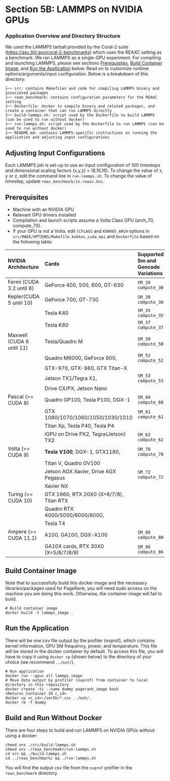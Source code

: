 # Section 5B: LAMMPS on NVIDIA GPUs

### Application Overview and Directory Structure
We used the LAMMPS tarball provided by the Coral-2 suite (https://asc.llnl.gov/coral-2-benchmarks) which uses the REAXC setting as a benchmark. We ran LAMMPS as a single-GPU experiment. For compiling and launching LAMMPS, please see sections [Prerequisites](#prerequisites), [Build Container Image](#build-container-image), and [Run the Application](#run-the-application) below. Read on to customize runtime options/arguments/input configuration.
Below is a breakdown of this directory:

```
├── src: contains Makefiles and code for compiling LAMMPS binary and associated packages
├── reax_benchmark: contains configuration parameters for the REAXC setting
├── Dockerfile: docker to compile binary and related packages, and create a container that can run LAMMPS directly
├── build-lammps.sh: script used by the Dockerfile to build LAMMPS (can be used to run without docker)
├── run-lammps.sh: script used by the Dockerfile to run LAMMPS (can be used to run without docker)
├── README.md: contains LAMMPS-specific instructions on running the application and adjusting input configurations
```

## Adjusting Input Configurations
Each LAMMPS job is set-up to use an input configuration of 100 timesteps and dimensional scaling factors (x,y,z) = (8,16,16). To change the value of x, y or z, edit the command line in `run-lammps.sh`. To change the value of timestep, update `reax_benchmark/in.reaxc.hns`. 

## Prerequisites
* Machine with an NVIDIA GPU
* Relevant GPU drivers installed
* Compilation and launch scripts assume a Volta Class GPU (arch_70, compute_70).
* If your GPU is not a Volta, edit `CCFLAGS` and `KOKKOS_ARCH` options in `src/MAKE/OPTIONS/Makefile.kokkos_cuda_mpi` and `Dockerfile`
based on the following table: 

| NVIDIA Architecture        | Cards                                   | Supported Sm and Gencode Variations |
|:---------------------------|:----------------------------------------|:------------------------------------|
| Fermi (CUDA 3.2 until 8)   | GeForce 400, 500, 600, GT-630           | `SM_20` `compute_30`                |
| Kepler(CUDA 5 until 10)    | GeForce 700, GT-730                     | `SM_30` `compute_30`                |
|                            | Tesla K40                               | `SM_35` `compute_35`                |
|                            | Tesla K80                               | `SM_37` `compute_37`                |
| Maxwell (CUDA 6 until 11)  | Tesla/Quadro M                          | `SM_50` `compute_50`                |
|                            | Quadro M6000, GeForce 900,              | `SM_52` `compute_52`                |
|                            | GTX-970, GTX-980, GTX Titan-X           |                                     |
|                            | Jetson TX1/Tegra X1,                    | `SM_53` `compute_53`                |
|                            | Drive CX/PX, Jetson Nano                |                                     |
| Pascal (>= CUDA 8)         | Quadro GP100, Tesla P100, DGX-1         | `SM_60` `compute_60`                |
|                            | GTX 1080/1070/1060/1050/1030/1010       | `SM_61` `compute_61`                |
|                            | Titan Xp, Tesla P40, Tesla P4           |                                     |
|                            | iGPU on Drive PX2, Tegra(Jetson) TX2    | `SM_62` `compute_62`                |
| Volta (>= CUDA 9)          | **Tesla V100**, DGX-1, GTX1180,         | `SM_70` `compute_70`                |
|                            | Titan V, Quadro GV100                   |                                     |
|                            | Jetson AGX Xavier, Drive AGX Pegasus    | `SM_72` `compute_72`                |
|                            | Xavier NX                               |                                     |
| Turing (>= CUDA 10)        | GTX 1660, RTX 20X0 (X=6/7/8), Titan RTX|| `SM_75` `compute_75`                |
|                            | Quadro RTX 4000/5000/6000/8000,         |                                     |
|                            | Tesla T4                              |                                     |
| Ampere (>= CUDA 11.1)      | A100, GA100, DGX-A100                 | `SM_80` `compute_80`                |
|                            | GA10X cards, RTX 30X0 (X=5/6/7/8/9)   | `SM_86` `compute_86`                |

## Build Container Image
Note that to successfully build this docker image and the necessary libraries/packages used for PageRank, you will
need sudo access on the machine you are doing this work. Otherwise, the container image will fail to build.
```
# Build container image
docker build -t lammps_image .
```

## Run the Application
There will be one csv file output by the profiler (nvprof), which contains kernel information, GPU SM frequency, power, and temperature. This file will be stored in the docker container by default. To access this file, you will have to copy it using `docker cp` (shown below) to the directory of your choice (we recommend `../out/`).
```
# Run application
docker run --gpus all lammps_image
# Move data output by profiler (nvprof) from container to local directory in this repository
docker create -ti --name dummy pagerank_image bash
<Returns Container ID c_id>
docker cp <c_id>:/sec5b/*.csv ../out/.
docker rm -f dummy
```
## Build and Run Without Docker
There are four steps to build and run LAMMPS on NVIDIA GPUs without using a docker:
```
chmod u+x ./src/build-lammps.sh
chmod u+x ./reax_benchmakr/run-lammps.sh
cd src && ./build-lammps.sh
cd ../reax_benchmark/ && ./run-lammps.sh
```

You will find the output csv file from the `nvprof` profiler in the `reax_benchmark` directory.